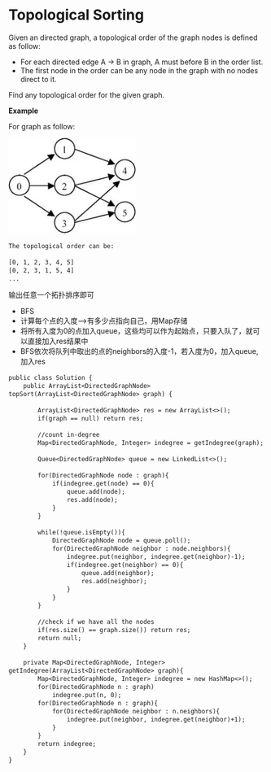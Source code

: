 # Topological Sorting

Given an directed graph, a topological order of the graph nodes is defined as follow:

* For each directed edge A -> B in graph, A must before B in the order list.
* The first node in the order can be any node in the graph with no nodes direct to it.

Find any topological order for the given graph.

**Example**

For graph as follow:

<img src="/pictures/question_lint_127.jpg" width="250">

```
The topological order can be:

[0, 1, 2, 3, 4, 5]
[0, 2, 3, 1, 5, 4]
...
```


输出任意一个拓扑排序即可

* BFS
* 计算每个点的入度-->有多少点指向自己，用Map存储
* 将所有入度为0的点加入queue，这些均可以作为起始点，只要入队了，就可以直接加入res结果中
* BFS依次将队列中取出的点的neighbors的入度-1，若入度为0，加入queue,加入res


```
public class Solution {
    public ArrayList<DirectedGraphNode> topSort(ArrayList<DirectedGraphNode> graph) {
        
        ArrayList<DirectedGraphNode> res = new ArrayList<>();
        if(graph == null) return res;
        
        //count in-degree
        Map<DirectedGraphNode, Integer> indegree = getIndegree(graph);
        
        Queue<DirectedGraphNode> queue = new LinkedList<>();
        
        for(DirectedGraphNode node : graph){
            if(indegree.get(node) == 0){
                queue.add(node);
                res.add(node);
            }
        }
        
        while(!queue.isEmpty()){
            DirectedGraphNode node = queue.poll();
            for(DirectedGraphNode neighbor : node.neighbors){
                indegree.put(neighbor, indegree.get(neighbor)-1);
                if(indegree.get(neighbor) == 0){
                    queue.add(neighbor);
                    res.add(neighbor);
                } 
            }
        }
        
        //check if we have all the nodes
        if(res.size() == graph.size()) return res;
        return null;
    }
    
    private Map<DirectedGraphNode, Integer> getIndegree(ArrayList<DirectedGraphNode> graph){
        Map<DirectedGraphNode, Integer> indegree = new HashMap<>();
        for(DirectedGraphNode n : graph)
            indegree.put(n, 0);
        for(DirectedGraphNode n : graph){
            for(DirectedGraphNode neighbor : n.neighbors){
                indegree.put(neighbor, indegree.get(neighbor)+1);
            }
        }
        return indegree;
    }
}
```
